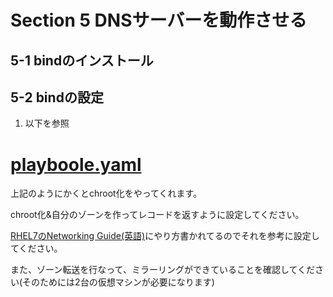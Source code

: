 # Section 5 DNSサーバーを動作させる

## 5-1 bindのインストール
## 5-2 bindの設定
1. 以下を参照
# [playboole.yaml](playbook.yaml)
上記のようにかくとchroot化をやってくれます。


chroot化&自分のゾーンを作ってレコードを返すように設定してください。

[RHEL7のNetworking Guide(英語)](https://access.redhat.com/documentation/en-US/Red_Hat_Enterprise_Linux/7/html/Networking_Guide/sec-BIND.html)にやり方書かれてるのでそれを参考に設定してください。

また、ゾーン転送を行なって、ミラーリングができていることを確認してください(そのためには2台の仮想マシンが必要になります)
